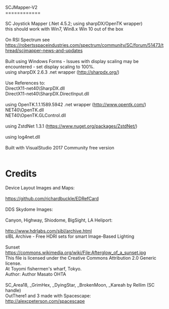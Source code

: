 SCJMapper-V2<br>
============<br>
<br>
SC Joystick Mapper  (.Net 4.5.2; using sharpDX/OpenTK wrapper)<br>
this should work with Win7, Win8.x Win 10 out of the box<br>
<br>
On RSI Spectrum see https://robertsspaceindustries.com/spectrum/community/SC/forum/51473/thread/scjmapper-news-and-updates
<br>
<br>
Built using Windows Forms - Issues with display scaling may be encountered - set display scaling to 100%.
<br>
using sharpDX 2.6.3 .net wrapper  (http://sharpdx.org/)<br>
<br>
Use References to:<br>
DirectX11-net40\SharpDX.dll<br>
DirectX11-net40\SharpDX.DirectInput.dll<br>
<br>
using OpenTK.1.1.1589.5942 .net wrapper  (http://www.opentk.com/)<br>
NET40\OpenTK.dll<br>
NET40\OpenTK.GLControl.dll<br>
<br>
using ZstdNet 1.3.1 (https://www.nuget.org/packages/ZstdNet/)<br>
<br>
using log4net.dll<br>
<br>
Built with VisualStudio 2017 Community free version<br>
<br>

# Credits

Device Layout Images and Maps:<br>
<br>
https://github.com/richardbuckle/EDRefCard
<br>
<br>
DDS Skydome Images:<br>
<br>
Canyon, Highway, Shiodome, BigSight, LA Heliport:<br>
<br>
http://www.hdrlabs.com/sibl/archive.html<br>
sIBL Archive - Free HDRI sets for smart Image-Based Lighting<br>
<br>
Sunset<br>
https://commons.wikimedia.org/wiki/File:Afterglow_of_a_sunset.jpg<br>
This file is licensed under the Creative Commons Attribution 2.0 Generic license.<br>
At Toyomi fishermen's wharf, Tokyo.<br>
Author: Author 	Masato OHTA<br>
<br>
SC_Area18, _GrimHex, _DyingStar, _BrokenMoon, _Kareah 
by Rellim (SC handle)
<br>
OutThere1 and 3  made with Spacescape:<br>
http://alexcpeterson.com/spacescape<br>
<br>
